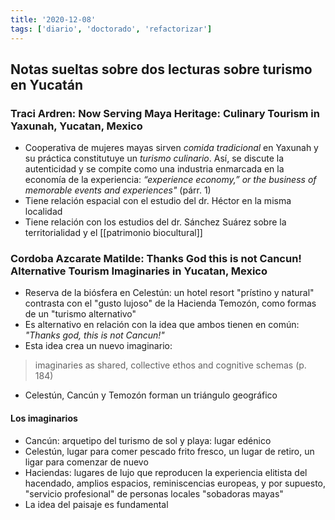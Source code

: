 ```yaml
---
title: '2020-12-08'
tags: ['diario', 'doctorado', 'refactorizar']
---
```


## Notas sueltas sobre dos lecturas sobre turismo en Yucatán 

### Traci Ardren: Now Serving Maya Heritage: Culinary Tourism in Yaxunah, Yucatan, Mexico

- Cooperativa de mujeres mayas sirven *comida tradicional* en Yaxunah y su práctica constitutuye un *turismo culinario*. Así, se discute la autenticidad y se compite como una industria enmarcada en la economía de la experiencia: *“experience economy,” or the business of memorable events and experiences"* (párr. 1)
- Tiene relación espacial con el estudio del dr. Héctor en la misma localidad
- Tiene relación con los estudios del dr. Sánchez Suárez sobre la territorialidad y el [[patrimonio biocultural]]

### Cordoba Azcarate Matilde: Thanks God this is not Cancun! Alternative Tourism Imaginaries in Yucatan, Mexico

- Reserva de la biósfera en Celestún: un hotel resort "prístino y natural" contrasta con el "gusto lujoso" de la Hacienda Temozón, como formas de un "turismo alternativo"
- Es alternativo en relación con la idea que ambos tienen en común: *"Thanks god, this is not Cancun!"*
- Esta idea crea un nuevo imaginario:
>imaginaries as shared, collective ethos and cognitive schemas (p. 184)
- Celestún, Cancún y Temozón forman un triángulo geográfico

#### Los imaginarios

- Cancún: arquetipo del turismo de sol y playa: lugar edénico
- Celestún, lugar para comer pescado frito fresco, un lugar de retiro, un ligar para comenzar de nuevo
- Haciendas: lugares de lujo que reproducen la experiencia elitista del hacendado, amplios espacios, reminiscencias europeas, y por supuesto, "servicio profesional" de personas locales "sobadoras mayas"
- La idea del paisaje es fundamental